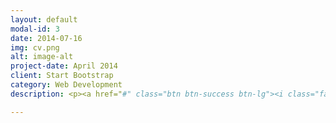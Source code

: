 ```yaml
---
layout: default
modal-id: 3
date: 2014-07-16
img: cv.png
alt: image-alt
project-date: April 2014
client: Start Bootstrap
category: Web Development
description: <p><a href="#" class="btn btn-success btn-lg"><i class="fa fa-download"></i> Download Full CV</a></p><p><a href="#" class="btn btn-success btn-lg"><i class="fa fa-download"></i> Download Short Form Resume</a></p>

---
```

